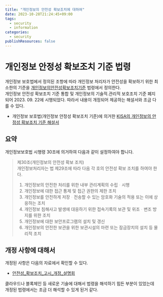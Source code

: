 ```yaml
---
title: "개인정보의 안전성 확보조치에 대하여"
date: 2023-10-28T21:24:45+09:00
tags:
  - security
  - information
categories:
  - security
publishResources: false
---
```


# 개인정보 안정성 확보조치 기준 법령

개인정보 보호법에서 정의된 조항에 따라 개인정보 처리자가 안전성을 확보하기 위한 최소한의 기준을  [개인정보의안전성확보조치기준](https://www.law.go.kr/%ED%96%89%EC%A0%95%EA%B7%9C%EC%B9%99/%EA%B0%9C%EC%9D%B8%EC%A0%95%EB%B3%B4%EC%9D%98%EC%95%88%EC%A0%84%EC%84%B1%ED%99%95%EB%B3%B4%EC%A1%B0%EC%B9%98%EA%B8%B0%EC%A4%80/(2023-6,20230922)) 법령에서 정의한다.  
개인정보 안전성 확보조치 기준 통합 및 개인정보의 기술적.관리적 보호조치 기준 폐지되어 2023. 09. 22에 시행되었다. 따라서 내용이 개정되어 제공하는 해설서와 조금 다를 수 있다.
- 개인정보 보호법(개인정보 안정성 확보조치 기준)에 의거한 [KISA의 개인정보의 안정성 확보조치 기준 해설서](https://www.kisa.or.kr/skin/doc.html?fn=20220105_2030301_6.pdf&rs=/result/2022-01/)

## 요약

개인정보보호법 시행령 30조에 의거하여 다음과 같이 설정하여야 합니다.

> 제30조(개인정보의 안전성 확보 조치)  
> 개인정보처리자는 법 제29조에 따라 다음 각 호의 안전성 확보 조치를 하여야 한다.
>
> 1. 개인정보의 안전한 처리를 위한 내부 관리계획의 수립ᆞ시행
> 2. 개인정보에 대한 접근 통제 및 접근 권한의 제한 조치
> 3. 개인정보를 안전하게 저장ᆞ전송할 수 있는 암호화 기술의 적용 또는 이에 상응하는 조치
> 4. 개인정보 침해사고 발생에 대응하기 위한 접속기록의 보관 및 위조ᆞ변조 방지를 위한 조치
> 5. 개인정보에 대한 보안프로그램의 설치 및 갱신
> 6. 개인정보의 안전한 보관을 위한 보관시설의 마련 또는 잠금장치의 설치 등 물리적 조치

## 개정 사항에 대해서

개정된 사항은 다음의 자료에서 확인할 수 있다.

- [안전성_확보조치_고시_개정_설명회](https://drive.google.com/file/d/15N2Xmw7VqNSJXhEhEuf5vzvZKK-6lv_H/view?usp=drive_link)

클라우드나 블록체인 등 새로운 기술에 대해서 법령을 해석하기 힘든 부분이 있었는데 개정된 법령에서는 조금 더 해석할 수 있게 된거 같다.